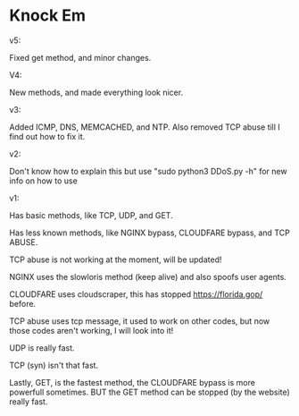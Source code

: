 # Knock Em
 
v5:
 
Fixed get method, and minor changes. 
 
V4:
 
New methods, and made everything look nicer.

v3:
 
Added ICMP, DNS, MEMCACHED, and NTP. Also removed TCP abuse till I find out how to fix it.
 
v2:

Don't know how to explain this but use "sudo python3 DDoS.py -h" for new info on how to use

v1:
 
Has basic methods, like TCP, UDP, and GET.

Has less known methods, like NGINX bypass, CLOUDFARE bypass, and TCP ABUSE.

TCP abuse is not working at the moment, will be updated!

NGINX uses the slowloris method (keep alive) and also spoofs user agents.

CLOUDFARE uses cloudscraper, this has stopped https://florida.gop/ before.

TCP abuse uses tcp message, it used to work on other codes, but now those codes aren't working, I will look into it!

UDP is really fast.

TCP (syn) isn't that fast.

Lastly, GET, is the fastest method, the CLOUDFARE bypass is more powerfull sometimes. BUT the GET method can be stopped (by the website) really fast.

